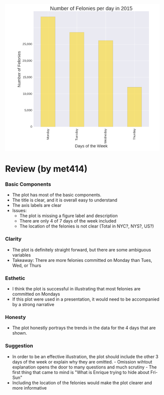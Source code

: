 


![HW8_esg336_plot](HW8_esg336_plot.png?raw=true "Optional Title")


# Review (by met414)

### Basic Components

 - The plot has most of the basic components. 
 - The title is clear, and it is overall easy to understand
 - The axis labels are clear
 - Issues:
      - The plot is missing a figure label and description
      - There are only 4 of 7 days of the week included
      - The location of the felonies is not clear (Total in NYC?, NYS?, US?)

### Clarity
 - The plot is definitely straight forward, but there are some ambiguous variables
 - Takeaway: There are more felonies committed on Monday than Tues, Wed, or Thurs
 
### Esthetic
 - I think the plot is successful in illustrating that most felonies are committed on Mondays
 - If this plot were used in a presentation, it would need to be accompanied by a strong narrative  
 
### Honesty
 - The plot honestly portrays the trends in the data for the 4 days that are shown.
 
### Suggestion
 - In order to be an effective illustration, the plot should include the other 3 days of the week or explain why they are omitted. 
       - Omission wihtout explanation opens the door to many questions and much scrutiny
       - The first thing that came to mind is "What is Enrique trying to hide about Fri-Sun"
- Including the location of the felonies would make the plot clearer and more informative
       
